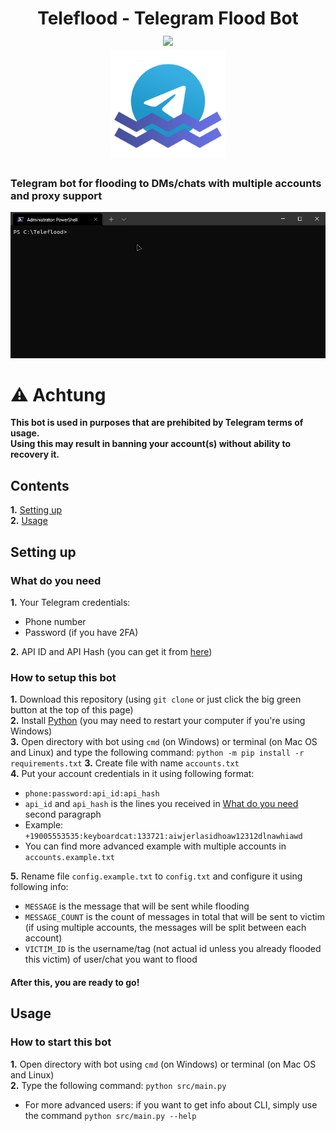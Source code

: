 <h1 align="center">Teleflood - Telegram Flood Bot<br />
  <a href="https://www.codacy.com/gh/D3rise/teleflood/dashboard?utm_source=github.com&amp;utm_medium=referral&amp;utm_content=D3rise/teleflood&amp;utm_campaign=Badge_Grade"><img src="https://app.codacy.com/project/badge/Grade/06ca1988cf6141a9b586629bde7e1c99"/></a><br />
  <img src="assets/teleflood_logo.png" width="36%"></img>
</h1>

### Telegram bot for flooding to DMs/chats with multiple accounts and proxy support

![Usage](assets/usage.gif)

# ⚠ Achtung

**This bot is used in purposes that are prehibited by Telegram terms of usage.  
Using this may result in banning your account(s) without ability to recovery it.**

## Contents

**1.** [Setting up](#setting-up)  
**2.** [Usage](#usage)

## Setting up

### What do you need

**1.** Your Telegram credentials:

- Phone number
- Password (if you have 2FA)

**2.** API ID and API Hash (you can get it from [here](https://core.telegram.org/api/obtaining_api_id#obtaining-api-id))

### How to setup this bot

**1.** Download this repository (using `git clone` or just click the big green button at the top of this page)  
**2.** Install [Python](https://www.python.org/downloads/) (you may need to restart your computer if you're using Windows)  
**3.** Open directory with bot using `cmd` (on Windows) or terminal (on Mac OS and Linux) and type the following command: `python -m pip install -r requirements.txt`
**3.** Create file with name `accounts.txt`  
**4.** Put your account credentials in it using following format:

- `phone:password:api_id:api_hash`
- `api_id` and `api_hash` is the lines you received in [What do you need](#what-do-you-need) second paragraph
- Example: `+19005553535:keyboardcat:133721:aiwjerlasidhoaw12312dlnawhiawd`
- You can find more advanced example with multiple accounts in `accounts.example.txt`

**5.** Rename file `config.example.txt` to `config.txt` and configure it using following info:

- `MESSAGE` is the message that will be sent while flooding
- `MESSAGE_COUNT` is the count of messages in total that will be sent to victim (if using multiple accounts, the messages will be split between each account)
- `VICTIM_ID` is the username/tag (not actual id unless you already flooded this victim) of user/chat you want to flood

#### After this, you are ready to go!

## Usage

### How to start this bot

**1.** Open directory with bot using `cmd` (on Windows) or terminal (on Mac OS and Linux)  
**2.** Type the following command: `python src/main.py`

- For more advanced users: if you want to get info about CLI, simply use the command `python src/main.py --help`
